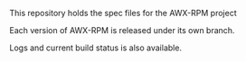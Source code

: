 This repository holds the spec files for the AWX-RPM project

Each version of AWX-RPM is released under its own branch.

Logs and current build status is also available.
